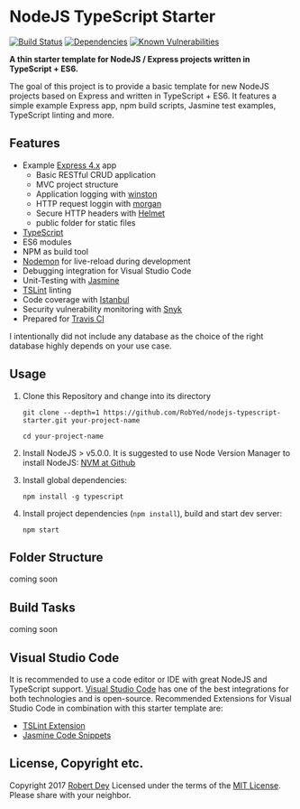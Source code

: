 # NodeJS TypeScript Starter

[![Build Status](https://travis-ci.org/RobYed/nodejs-typescript-starter.svg?branch=master)](https://travis-ci.org/RobYed/nodejs-typescript-starter)
[![Dependencies](https://david-dm.org/RobYed/nodejs-typescript-starter.svg)](https://david-dm.org/robyed/nodejs-typescript-starter)
[![Known Vulnerabilities](https://snyk.io/test/github/RobYed/nodejs-typescript-starter/badge.svg)](https://snyk.io/test/github/RobYed/nodejs-typescript-starter)

**A thin starter template for NodeJS / Express projects written in TypeScript + ES6.**

The goal of this project is to provide a basic template for new NodeJS projects based on Express and written in TypeScript + ES6. 
It features a simple example Express app, npm build scripts, Jasmine test examples, TypeScript linting and more.

## Features
* Example [Express 4.x](http://expressjs.com) app 
    - Basic RESTful CRUD application
    - MVC project structure
    - Application logging with [winston](https://github.com/winstonjs/winston)
    - HTTP request loggin with [morgan](https://github.com/expressjs/morgan)
    - Secure HTTP headers with [Helmet](https://github.com/helmetjs/helmet)
    - public folder for static files
* [TypeScript](http://www.typescriptlang.org)
* ES6 modules
* NPM as build tool
* [Nodemon](http://nodemon.io) for live-reload during development
* Debugging integration for Visual Studio Code
* Unit-Testing with [Jasmine](http://jasmine.github.io)
* [TSLint](https://palantir.github.io/tslint/) linting
* Code coverage with [Istanbul](https://github.com/gotwarlost/istanbul)
* Security vulnerability monitoring with [Snyk](https://snyk.io)
* Prepared for [Travis CI](https://travis-ci.org)

I intentionally did not include any database as the choice of the right database highly depends on your use case.

## Usage

1. Clone this Repository and change into its directory

    `git clone --depth=1 https://github.com/RobYed/nodejs-typescript-starter.git your-project-name`

    `cd your-project-name`
2. Install NodeJS > v5.0.0. It is suggested to use Node Version Manager to install NodeJS:
    [NVM at Github](https://github.com/creationix/nvm)
3. Install global dependencies:

    `npm install -g typescript`
4. Install project dependencies (`npm install`), build and start dev server:

    `npm start`

## Folder Structure
coming soon

## Build Tasks
coming soon

## Visual Studio Code
It is recommended to use a code editor or IDE with great NodeJS and TypeScript support. 
[Visual Studio Code](https://code.visualstudio.com) has one of the best integrations for both technologies and is open-source.
Recommended Extensions for Visual Studio Code in combination with this starter template are:
* [TSLint Extension](https://marketplace.visualstudio.com/items?itemName=eg2.tslint)
* [Jasmine Code Snippets](https://marketplace.visualstudio.com/items?itemName=xabikos.JasmineSnippets)

## License, Copyright etc.
Copyright 2017 [Robert Dey](https://github.com/RobYed/) Licensed under the terms of the [MIT License](https://opensource.org/licenses/MIT). Please share with your neighbor.